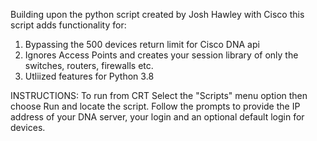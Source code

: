 Building upon the python script created by Josh Hawley with Cisco this script adds functionality for:
1. Bypassing the 500 devices return limit for Cisco DNA api
2. Ignores Access Points and creates your session library of only the switches, routers, firewalls etc.
3. Utliized features for Python 3.8

INSTRUCTIONS:
To run from CRT Select the "Scripts" menu option then choose Run and locate the script.
Follow the prompts to provide the IP address of your DNA server, your login and an optional default
login for devices.

